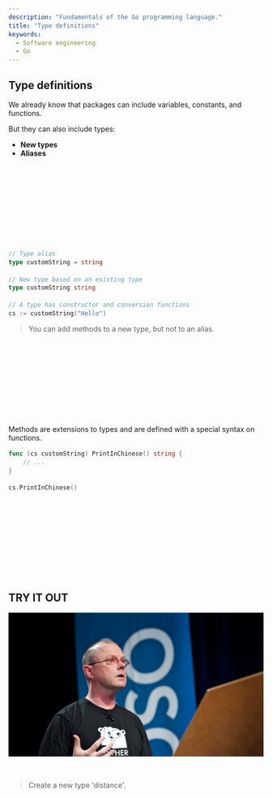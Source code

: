 ```yaml
---
description: "Fundamentals of the Go programming language."
title: "Type definitions"
keywords:
  - Software engineering
  - Go
---
```


## Type definitions

We already know that packages can include variables, constants, and functions.

But they can also include types:

* **New types**
* **Aliases**

</br>
</br>
</br>
</br>
</br>
</br>
</br>
</br>
</br>

```go
// Type alias
type customString = string

// New type based on an existing type
type customString string

// A type has constructor and conversion functions
cs := customString("Hello")
```

> You can add methods to a new type, but not to an alias.

</br>
</br>
</br>
</br>
</br>
</br>
</br>
</br>
</br>

Methods are extensions to types and are defined with a special syntax on functions.

```go
func (cs customString) PrintInChinese() string {
    // ...
}

cs.PrintInChinese()
```

</br>
</br>
</br>
</br>
</br>
</br>
</br>
</br>
</br>

## TRY IT OUT

![Rob Pike](../../images/rob-pike.png)

</br>

> Create a new type 'distance'.

> 

</br>
</br>
